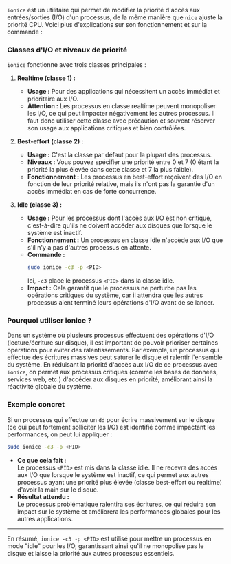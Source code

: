 `ionice` est un utilitaire qui permet de modifier la priorité d'accès aux entrées/sorties (I/O) d'un processus, de la même manière que `nice` ajuste la priorité CPU. Voici plus d'explications sur son fonctionnement et sur la commande :

### Classes d'I/O et niveaux de priorité

`ionice` fonctionne avec trois classes principales :

1. **Realtime (classe 1) :**  
   - **Usage :** Pour des applications qui nécessitent un accès immédiat et prioritaire aux I/O.  
   - **Attention :** Les processus en classe realtime peuvent monopoliser les I/O, ce qui peut impacter négativement les autres processus. Il faut donc utiliser cette classe avec précaution et souvent réserver son usage aux applications critiques et bien contrôlées.

2. **Best-effort (classe 2) :**  
   - **Usage :** C'est la classe par défaut pour la plupart des processus.  
   - **Niveaux :** Vous pouvez spécifier une priorité entre 0 et 7 (0 étant la priorité la plus élevée dans cette classe et 7 la plus faible).  
   - **Fonctionnement :** Les processus en best-effort reçoivent des I/O en fonction de leur priorité relative, mais ils n'ont pas la garantie d'un accès immédiat en cas de forte concurrence.

3. **Idle (classe 3) :**  
   - **Usage :** Pour les processus dont l'accès aux I/O est non critique, c'est-à-dire qu'ils ne doivent accéder aux disques que lorsque le système est inactif.  
   - **Fonctionnement :** Un processus en classe idle n'accède aux I/O que s'il n'y a pas d'autres processus en attente.  
   - **Commande :**  
     ```bash
     sudo ionice -c3 -p <PID>
     ```  
     Ici, `-c3` place le processus `<PID>` dans la classe idle.  
   - **Impact :** Cela garantit que le processus ne perturbe pas les opérations critiques du système, car il attendra que les autres processus aient terminé leurs opérations d'I/O avant de se lancer.

### Pourquoi utiliser ionice ?

Dans un système où plusieurs processus effectuent des opérations d'I/O (lecture/écriture sur disque), il est important de pouvoir prioriser certaines opérations pour éviter des ralentissements. Par exemple, un processus qui effectue des écritures massives peut saturer le disque et ralentir l'ensemble du système. En réduisant la priorité d'accès aux I/O de ce processus avec `ionice`, on permet aux processus critiques (comme les bases de données, services web, etc.) d'accéder aux disques en priorité, améliorant ainsi la réactivité globale du système.

### Exemple concret

Si un processus qui effectue un `dd` pour écrire massivement sur le disque (ce qui peut fortement solliciter les I/O) est identifié comme impactant les performances, on peut lui appliquer :

```bash
sudo ionice -c3 -p <PID>
```

- **Ce que cela fait :**  
  Le processus `<PID>` est mis dans la classe idle. Il ne recevra des accès aux I/O que lorsque le système est inactif, ce qui permet aux autres processus ayant une priorité plus élevée (classe best-effort ou realtime) d'avoir la main sur le disque.
- **Résultat attendu :**  
  Le processus problématique ralentira ses écritures, ce qui réduira son impact sur le système et améliorera les performances globales pour les autres applications.

---

En résumé, `ionice -c3 -p <PID>` est utilisé pour mettre un processus en mode "idle" pour les I/O, garantissant ainsi qu'il ne monopolise pas le disque et laisse la priorité aux autres processus essentiels.